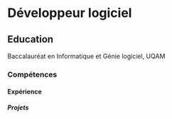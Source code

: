 # Développeur logiciel

## Education
Baccalauréat en Informatique et Génie logiciel, UQAM

### Compétences

#### Expérience

##### Projets
